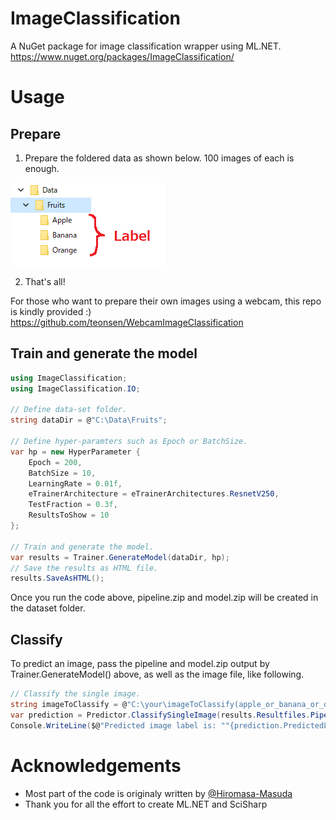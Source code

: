 # ImageClassification
A NuGet package for image classification wrapper using ML.NET.
https://www.nuget.org/packages/ImageClassification/

# Usage

## Prepare

1. Prepare the foldered data as shown below. 100 images of each is enough.

![Image](dataset_foldering.png)

2. That's all!

For those who want to prepare their own images using a webcam, this repo is kindly provided :)
https://github.com/teonsen/WebcamImageClassification

## Train and generate the model
```csharp
using ImageClassification;
using ImageClassification.IO;

// Define data-set folder.
string dataDir = @"C:\Data\Fruits";
            
// Define hyper-paramters such as Epoch or BatchSize.
var hp = new HyperParameter {
    Epoch = 200,
    BatchSize = 10,
    LearningRate = 0.01f,
    eTrainerArchitecture = eTrainerArchitectures.ResnetV250,
    TestFraction = 0.3f,
    ResultsToShow = 10
};

// Train and generate the model.
var results = Trainer.GenerateModel(dataDir, hp);
// Save the results as HTML file.
results.SaveAsHTML();
```
Once you run the code above, pipeline.zip and model.zip will be created in the dataset folder.

## Classify
To predict an image, pass the pipeline and model.zip output by Trainer.GenerateModel() above, as well as the image file, like following.
```csharp
// Classify the single image.
string imageToClassify = @"C:\your\imageToClassify(apple_or_banana_or_orange).png";
var prediction = Predictor.ClassifySingleImage(results.Resultfiles.PipelineZip, results.Resultfiles.ModelZip, imageToClassify);
Console.WriteLine($@"Predicted image label is: ""{prediction.PredictedLabel}"". Score:{prediction.Score}");
```

# Acknowledgements
* Most part of the code is originaly written by [@Hiromasa-Masuda](https://github.com/Hiromasa-Masuda)
* Thank you for all the effort to create ML.NET and SciSharp
